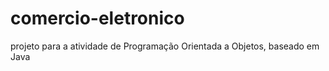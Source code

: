 # comercio-eletronico

projeto para a atividade de Programação Orientada a Objetos, baseado em Java
